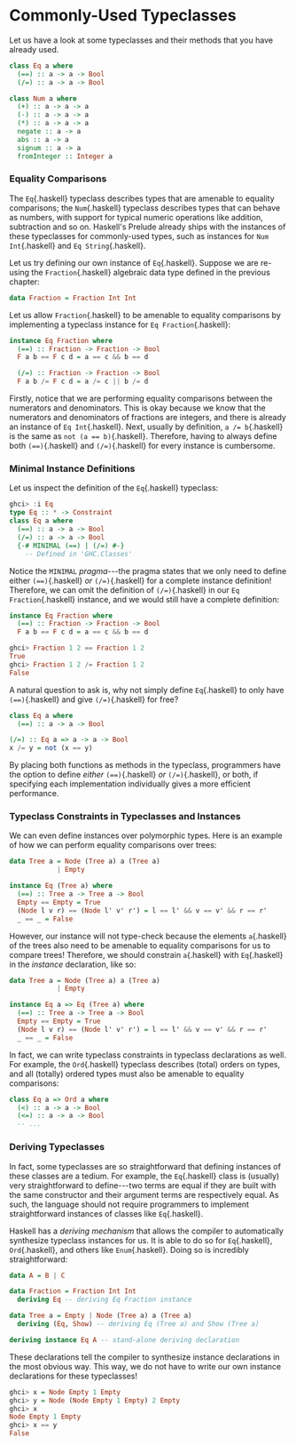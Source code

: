 # Commonly-Used Typeclasses

Let us have a look at some typeclasses and their methods that you have
already used.

``` haskell
class Eq a where
  (==) :: a -> a -> Bool
  (/=) :: a -> a -> Bool

class Num a where
  (+) :: a -> a -> a
  (-) :: a -> a -> a
  (*) :: a -> a -> a
  negate :: a -> a
  abs :: a -> a
  signum :: a -> a
  fromInteger :: Integer a
```

### Equality Comparisons

The `Eq`{.haskell} typeclass describes types that are amenable to
equality comparisons; the `Num`{.haskell} typeclass describes types that
can behave as numbers, with support for typical numeric operations like
addition, subtraction and so on. Haskell's Prelude already ships with
the instances of these typeclasses for commonly-used types, such as
instances for `Num Int`{.haskell} and `Eq String`{.haskell}.

Let us try defining our own instance of `Eq`{.haskell}. Suppose we are
re-using the `Fraction`{.haskell} algebraic data type defined in the
previous chapter:

``` haskell
data Fraction = Fraction Int Int
```

Let us allow `Fraction`{.haskell} to be amenable to equality comparisons
by implementing a typeclass instance for `Eq Fraction`{.haskell}:

``` haskell
instance Eq Fraction where
  (==) :: Fraction -> Fraction -> Bool
  F a b == F c d = a == c && b == d

  (/=) :: Fraction -> Fraction -> Bool
  F a b /= F c d = a /= c || b /= d
```

Firstly, notice that we are performing equality comparisons between the
numerators and denominators. This is okay because we know that the
numerators and denominators of fractions are integers, and there is
already an instance of `Eq Int`{.haskell}. Next, usually by definition,
`a /= b`{.haskell} is the same as `not (a == b)`{.haskell}. Therefore,
having to always define both `(==)`{.haskell} and `(/=)`{.haskell} for
every instance is cumbersome.

### Minimal Instance Definitions

Let us inspect the definition of the `Eq`{.haskell} typeclass:

``` haskell
ghci> :i Eq
type Eq :: * -> Constraint
class Eq a where
  (==) :: a -> a -> Bool
  (/=) :: a -> a -> Bool
  {-# MINIMAL (==) | (/=) #-}
    -- Defined in 'GHC.Classes'
```

Notice the `MINIMAL` *pragma*---the pragma states that we only need to
define either `(==)`{.haskell} *or* `(/=)`{.haskell} for a complete
instance definition! Therefore, we can omit the definition of
`(/=)`{.haskell} in our `Eq Fraction`{.haskell} instance, and we would
still have a complete definition:

``` haskell
instance Eq Fraction where
  (==) :: Fraction -> Fraction -> Bool
  F a b == F c d = a == c && b == d
```

``` haskell
ghci> Fraction 1 2 == Fraction 1 2
True
ghci> Fraction 1 2 /= Fraction 1 2
False
```

A natural question to ask is, why not simply define `Eq`{.haskell} to
only have `(==)`{.haskell} and give `(/=)`{.haskell} for free?

``` haskell
class Eq a where
  (==) :: a -> a -> Bool

(/=) :: Eq a => a -> a -> Bool
x /= y = not (x == y)
```

By placing both functions as methods in the typeclass, programmers have
the option to define *either* `(==)`{.haskell} *or* `(/=)`{.haskell}, or
both, if specifying each implementation individually gives a more
efficient performance.

### Typeclass Constraints in Typeclasses and Instances

We can even define instances over polymorphic types. Here is an example
of how we can perform equality comparisons over trees:

``` haskell
data Tree a = Node (Tree a) a (Tree a)
            | Empty

instance Eq (Tree a) where
  (==) :: Tree a -> Tree a -> Bool
  Empty == Empty = True
  (Node l v r) == (Node l' v' r') = l == l' && v == v' && r == r'
  _ == _ = False
```

However, our instance will not type-check because the elements
`a`{.haskell} of the trees also need to be amenable to equality
comparisons for us to compare trees! Therefore, we should constrain
`a`{.haskell} with `Eq`{.haskell} in the *instance* declaration, like
so:

``` haskell
data Tree a = Node (Tree a) a (Tree a)
            | Empty

instance Eq a => Eq (Tree a) where
  (==) :: Tree a -> Tree a -> Bool
  Empty == Empty = True
  (Node l v r) == (Node l' v' r') = l == l' && v == v' && r == r'
  _ == _ = False
```

In fact, we can write typeclass constraints in typeclass declarations as
well. For example, the `Ord`{.haskell} typeclass describes (total)
orders on types, and all (totally) ordered types must also be amenable
to equality comparisons:

``` haskell
class Eq a => Ord a where
  (<) :: a -> a -> Bool
  (<=) :: a -> a -> Bool
  -- ...
```

### Deriving Typeclasses

In fact, some typeclasses are so straightforward that defining instances
of these classes are a tedium. For example, the `Eq`{.haskell} class is
(usually) very straightforward to define---two terms are equal if they
are built with the same constructor and their argument terms are
respectively equal. As such, the language should not require programmers
to implement straightforward instances of classes like `Eq`{.haskell}.

Haskell has a *deriving mechanism* that allows the compiler to
automatically synthesize typeclass instances for us. It is able to do so
for `Eq`{.haskell}, `Ord`{.haskell}, and others like `Enum`{.haskell}.
Doing so is incredibly straightforward:

``` haskell
data A = B | C

data Fraction = Fraction Int Int 
  deriving Eq -- deriving Eq Fraction instance

data Tree a = Empty | Node (Tree a) a (Tree a)
  deriving (Eq, Show) -- deriving Eq (Tree a) and Show (Tree a)

deriving instance Eq A -- stand-alone deriving declaration
```

These declarations tell the compiler to synthesize instance declarations
in the most obvious way. This way, we do not have to write our own
instance declarations for these typeclasses!

``` haskell
ghci> x = Node Empty 1 Empty
ghci> y = Node (Node Empty 1 Empty) 2 Empty
ghci> x
Node Empty 1 Empty
ghci> x == y
False
```
